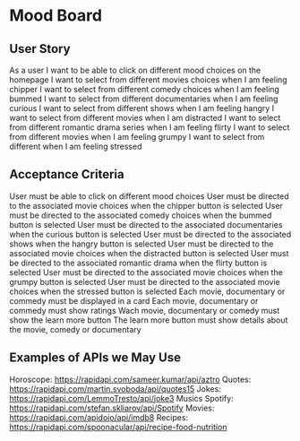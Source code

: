 
# Mood Board

User Story
-------------------------------------

As a user
I want to be able to click on different mood choices on the homepage
I want to select from different movies choices when I am feeling chipper
I want to select from different comedy choices when I am feeling bummed
I want to select from different documentaries when I am feeling curious
I want to select from different shows when I am feeling hangry
I want to select from different movies when I am distracted
I want to select from different romantic drama series when I am feeling flirty
I want to select from different movies when I am feeling grumpy
I want to select from different when I am feeling stressed

Acceptance Criteria
-------------------------------------
User must be able to click on different mood choices
User must be directed to the associated movie choices when the chipper button is selected
User must be directed to the associated comedy choices when the bummed button is selected
User must be directed to the associated documentaries when the curious button is selected
User must be directed to the associated shows when the hangry button is selected
User must be directed to the associated movie choices when the distracted button is selected
User must be directed to the associated romantic drama when the flirty button is selected
User must be directed to the associated movie choices when the grumpy button is selected
User must be directed to the associated movie choices when the stressed button is selected
Each movie, documentary or commedy must be displayed in a card
Each movie, documentary or commedy must show ratings
Wach movie, documentary or comedy must show the learn more button
The learn more button must show details about the movie, comedy or documentary

Examples of APIs we May Use
-------------------------------------

Horoscope: https://rapidapi.com/sameer.kumar/api/aztro
Quotes: https://rapidapi.com/martin.svoboda/api/quotes15
Jokes: https://rapidapi.com/LemmoTresto/api/joke3
Musics Spotify: https://rapidapi.com/stefan.skliarov/api/Spotify
Movies: https://rapidapi.com/apidojo/api/imdb8
Recipes: https://rapidapi.com/spoonacular/api/recipe-food-nutrition





